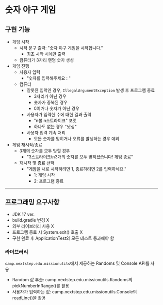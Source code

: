 # 숫자 야구 게임

## 구현 기능
- 게임 시작
  - 시작 문구 출력: "숫자 야구 게임을 시작합니다."
    - 최초 시작 시에만 출력
  - 컴퓨터가 3자리 랜덤 숫자 생성
- 게임 진행
  - 사용자 입력
    - "숫자를 입력해주세요 : "
  - 컴퓨터
    - 잘못된 입력인 경우, `IllegalArgumentException` 발생 후 프로그램 종료
      - 3자리가 아닌 경우
      - 숫자가 중복된 경우
      - 0이거나 숫자가 아닌 경우
    - 사용자가 입력한 수에 대한 결과 출력
      - "n볼 n스트라이크" 포맷
      - 하나도 없는 경우 "낫싱"
    - 사용자 입력 계속 처리
      - 모든 숫자를 맞히거나 오류를 발생하는 경우 예외
- 게임 재시작/종료
  - 3개의 숫자를 모두 맞힐 경우
    - "3스트라이크\n3개의 숫자를 모두 맞히셨습니다! 게임 종료"
  - 재시작 및 종료 선택
    - "게임을 새로 시작하려면 1, 종료하려면 2를 입력하세요."
      - 1: 게임 시작
      - 2: 프로그램 종료

---
## 프로그래밍 요구사항
- JDK 17 ver.
- build.gradle 변경 X
- 외부 라이브러리 사용 X
- 프로그램 종료 시 System.exit() 호출 X
- 구현 완료 후 ApplicationTest의 모든 테스트 통과해야 함

### 라이브러리
`camp.nextstep.edu.missionutils`에서 제공하는 Randoms 및 Console API를 사용
- Random 값 추출: camp.nextstep.edu.missionutils.Randoms의 pickNumberInRange()를 활용
- 사용자가 입력하는 값: camp.nextstep.edu.missionutils.Console의 readLine()을 활용
